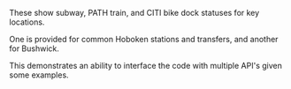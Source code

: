 These show subway, PATH train, and CITI bike dock statuses for key locations.

One is provided for common Hoboken stations and transfers, and another for Bushwick.

This demonstrates an ability to interface the code with multiple API's given some examples.
